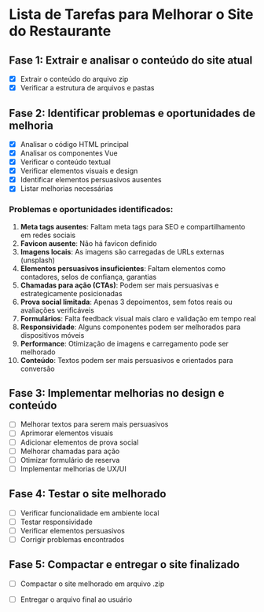 # Lista de Tarefas para Melhorar o Site do Restaurante

## Fase 1: Extrair e analisar o conteúdo do site atual
- [x] Extrair o conteúdo do arquivo zip
- [x] Verificar a estrutura de arquivos e pastas

## Fase 2: Identificar problemas e oportunidades de melhoria
- [x] Analisar o código HTML principal
- [x] Analisar os componentes Vue
- [x] Verificar o conteúdo textual
- [x] Verificar elementos visuais e design
- [x] Identificar elementos persuasivos ausentes
- [x] Listar melhorias necessárias

### Problemas e oportunidades identificados:
1. **Meta tags ausentes**: Faltam meta tags para SEO e compartilhamento em redes sociais
2. **Favicon ausente**: Não há favicon definido
3. **Imagens locais**: As imagens são carregadas de URLs externas (unsplash)
4. **Elementos persuasivos insuficientes**: Faltam elementos como contadores, selos de confiança, garantias
5. **Chamadas para ação (CTAs)**: Podem ser mais persuasivas e estrategicamente posicionadas
6. **Prova social limitada**: Apenas 3 depoimentos, sem fotos reais ou avaliações verificáveis
7. **Formulários**: Falta feedback visual mais claro e validação em tempo real
8. **Responsividade**: Alguns componentes podem ser melhorados para dispositivos móveis
9. **Performance**: Otimização de imagens e carregamento pode ser melhorado
10. **Conteúdo**: Textos podem ser mais persuasivos e orientados para conversão

## Fase 3: Implementar melhorias no design e conteúdo
- [ ] Melhorar textos para serem mais persuasivos
- [ ] Aprimorar elementos visuais
- [ ] Adicionar elementos de prova social
- [ ] Melhorar chamadas para ação
- [ ] Otimizar formulário de reserva
- [ ] Implementar melhorias de UX/UI

## Fase 4: Testar o site melhorado
- [ ] Verificar funcionalidade em ambiente local
- [ ] Testar responsividade
- [ ] Verificar elementos persuasivos
- [ ] Corrigir problemas encontrados

## Fase 5: Compactar e entregar o site finalizado
- [ ] Compactar o site melhorado em arquivo .zip
- [ ] Entregar o arquivo final ao usuário

